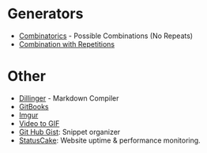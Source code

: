 # Generators
* [Combinatorics](https://planetcalc.com/3757/) - Possible Combinations (No Repeats)
* [Combination with Repetitions](https://www.dcode.fr/combinations-with-repetitions)

# Other
* [Dillinger](https://dillinger.io/) - Markdown Compiler
* [GitBooks](https://www.gitbook.com/?t=2)
* [Imgur](https://imgur.com/)
* [Video to GIF](https://imgur.com/vidgif)
* [Git Hub Gist](https://gist.github.com/): Snippet organizer
* [StatusCake](https://www.statuscake.com/): Website uptime & performance monitoring.
